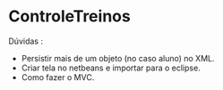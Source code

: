 # ControleTreinos

Dúvidas :
  * Persistir mais de um objeto (no caso aluno) no XML.
  * Criar tela no netbeans e importar para o eclipse.
  * Como fazer o MVC.
